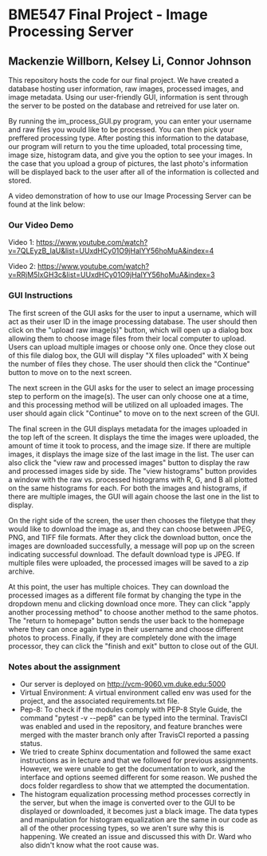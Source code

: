 # BME547 Final Project - Image Processing Server
## Mackenzie Willborn,   Kelsey Li,   Connor Johnson


This repository hosts the code for our final project. We have created a database hosting user information, raw images, processed images, and image metadata. Using our user-friendly GUI, information is sent through the server to be posted on the database and retreived for use later on.

By running the im_process_GUI.py program, you can enter your username and raw files you would like to be processed. You can then pick your preffered processing type. After posting this information to the database, our program will return to you the time uploaded, total processing time, image size, histogram data, and give you the option to see your images. In the case that you upload a group of pictures, the last photo's information will be displayed back to the user after all of the information is collected and stored. 

A video demonstration of how to use our Image Processing Server can be found at the link below:


### Our Video Demo 
Video 1: 
https://www.youtube.com/watch?v=7QLEyzB_IaU&list=UUxdHCy01O9jHalYY56hoMuA&index=4

Video 2:
https://www.youtube.com/watch?v=RRjM5IxGH3c&list=UUxdHCy01O9jHalYY56hoMuA&index=3 


### GUI Instructions
The first screen of the GUI asks for the user to input a username, which will act as their user ID in the image processing database. The user should then click on the "upload raw image(s)" button, which will open up a dialog box allowing them to choose image files from their local computer to upload. Users can upload multiple images or choose only one. Once they close out of this file dialog box, the GUI will display "X files uploaded" with X being the number of files they chose. The user should then click the "Continue" button to move on to the next screen.

The next screen in the GUI asks for the user to select an image processing step to perform on the image(s). The user can only choose one at a time, and this processing method will be utilized on all uploaded images. The user should again click "Continue" to move on to the next screen of the GUI.

The final screen in the GUI displays metadata for the images uploaded in the top left of the screen. It displays the time the images were uploaded, the amount of time it took to process, and the image size. If there are multiple images, it displays the image size of the last image in the list. The user can also click the "view raw and processed images" button to display the raw and processed images side by side. The "view histograms" button provides a window with the raw vs. processed histograms with R, G, and B all plotted on the same histograms for each. For both the images and histograms, if there are multiple images, the GUI will again choose the last one in the list to display. 

On the right side of the screen, the user then chooses the filetype that they would like to download the image as, and they can choose between JPEG, PNG, and TIFF file formats. After they click the download button, once the images are downloaded successfully, a message will pop up on the screen indicating successful download. The default download type is JPEG. If multiple files were uploaded, the processed images will be saved to a zip archive.

At this point, the user has multiple choices. They can download the processed images as a different file format by changing the type in the dropdown menu and clicking download once more. They can click "apply another processing method" to choose another method to the same photos. The "return to homepage" button sends the user back to the homepage where they can once again type in their username and choose different photos to process. Finally, if they are completely done with the image processor, they can click the "finish and exit" button to close out of the GUI. 

### Notes about the assignment
* Our server is deployed on http://vcm-9060.vm.duke.edu:5000
* Virtual Environment: A virtual environment called env was used for the project, and the associated requirements.txt file.
* Pep-8: To check if the modules comply with PEP-8 Style Guide, the command "pytest -v --pep8" can be typed into the terminal. TravisCI was enabled and used in the repository, and feature branches were merged with the master branch only after TravisCI reported a passing status.
* We tried to create Sphinx documentation and followed the same exact instructions as in lecture and that we followed for previous assignments. However, we were unable to get the documentation to work, and the interface and options seemed different for some reason. We pushed the docs folder regardless to show that we attempted the documentation.
* The histogram equalization processing method processes correctly in the server, but when the image is converted over to the GUI to be displayed or downloaded, it becomes just a black image. The data types and manipulation for histogram equalization are the same in our code as all of the other processing types, so we aren't sure why this is happening. We created an issue and discussed this with Dr. Ward who also didn't know what the root cause was. 
